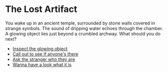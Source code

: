 
# The Lost Artifact
You wake up in an ancient temple, surrounded by stone walls covered in strange symbols. 
The sound of dripping water echoes through the chamber. A glowing object lies just beyond a crumbled archway.
What should you do next?
- [Inspect the glowing object](inspect.md)
- [Call out to see if anyone's there](callout.md)
- [Ask the stranger who they are](ask-stranger.md)
- [Wanna have a look what it is](hide.md)
